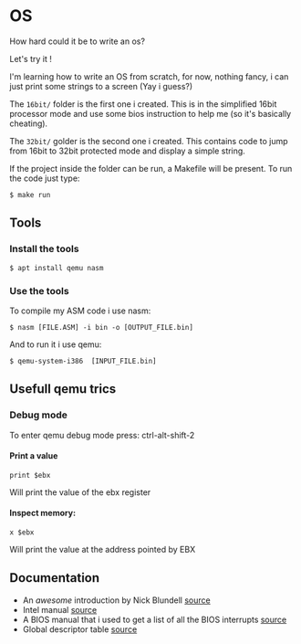 # OS

How hard could it be to write an os?

Let's try it !

I'm learning how to write an OS from scratch, for now, nothing fancy, i can just print some strings to a screen (Yay i guess?)

The `16bit/` folder is the first one i created. This is in the simplified 16bit processor mode and use some bios instruction to help me (so it's basically cheating).

The `32bit/` golder is the second one i created. This contains code to jump from 16bit to 32bit protected mode and display a simple string.

If the project inside the folder can be run, a Makefile will be present. To run the code just type:

```shell
$ make run
```

## Tools

### Install the tools

```
$ apt install qemu nasm
```

### Use the tools

To compile my ASM code i use nasm:

```shell
$ nasm [FILE.ASM] -i bin -o [OUTPUT_FILE.bin]
```

And to run it i use qemu:

```shell
$ qemu-system-i386  [INPUT_FILE.bin]
```

## Usefull qemu trics

### Debug mode

To enter qemu debug mode press: ctrl-alt-shift-2

#### Print a value

```
print $ebx
```

Will print the value of the ebx register

#### Inspect memory:

```
x $ebx
```

Will print the value at the address pointed by EBX

## Documentation

 * An *awesome* introduction by Nick Blundell [source](http://www.cs.bham.ac.uk/~exr/lectures/opsys/10_11/lectures/os-dev.pdf)
 * Intel manual [source](https://software.intel.com/sites/default/files/managed/39/c5/325462-sdm-vol-1-2abcd-3abcd.pdf)
 * A BIOS manual that i used to get a list of all the BIOS interrupts [source](http://www.esapcsolutions.com/ecom/drawings/PhoenixBIOS4_rev6UserMan.pdf)
 * Global descriptor table [source](http://wiki.osdev.org/Global_Descriptor_Table)

